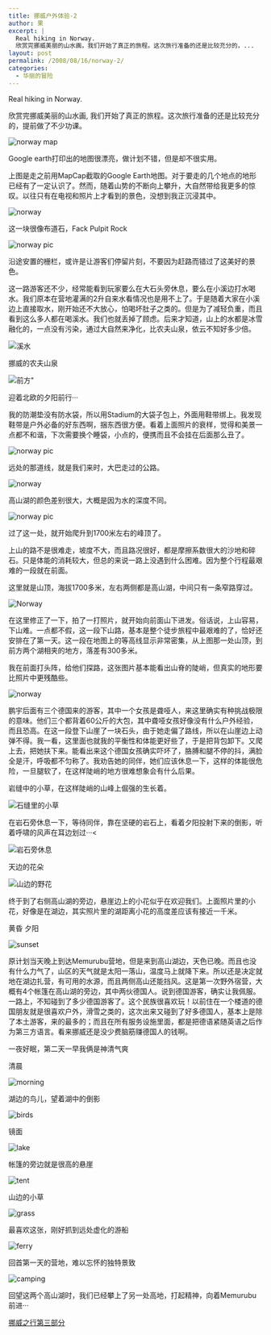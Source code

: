 ```yaml
---
title: 挪威户外体验-2
author: 果
excerpt: |
  Real hiking in Norway.
  欣赏完挪威美丽的山水画，我们开始了真正的旅程。这次旅行准备的还是比较充分的，...
layout: post
permalink: /2008/08/16/norway-2/
categories:
  - 华丽的冒险
---
```

Real hiking in Norway.

欣赏完挪威美丽的山水画, 我们开始了真正的旅程。这次旅行准备的还是比较充分的，提前做了不少功课。

![norway map](http://farm4.static.flickr.com/3252/2768126319_a0af975889.jpg)

Google earth打印出的地图很漂亮，做计划不错，但是却不很实用。

上图是走之前用MapCap截取的Google Earth地图。对于要走的几个地点的地形已经有了一定认识了。然而，随着山势的不断向上攀升，大自然带给我更多的惊叹。以往只有在电视和照片上才看到的景色，没想到我正沉浸其中。

![norway](http://farm4.static.flickr.com/3116/2759592316_b8667ca0b7.jpg)

这一块很像布道石，Fack Pulpit Rock

![norway pic](http://farm4.static.flickr.com/3272/2758752227_15f8a59637.jpg)

沿途安置的栅栏，或许是让游客们停留片刻，不要因为赶路而错过了这美好的景色。

这一路游客还不少，经常能看到玩家要么在大石头旁休息，要么在小溪边打水喝水。我们原本在营地灌满的2升自来水看情况也是用不上了。于是随着大家在小溪边上直接取水，刚开始还不大放心，怕喝坏肚子之类的。但是为了减轻负重，而且看到这么多人都在喝溪水。我们也就丢掉了顾虑。后来才知道，山上的水都是冰雪融化的，一点没有污染，通过大自然来净化，比农夫山泉，依云不知好多少倍。

![溪水](http://farm4.static.flickr.com/3063/2768162401_fd55961b2f.jpg) 

挪威的农夫山泉

![前方](http://farm4.static.flickr.com/3098/2769133344_f91f2168f4.jpg)"

迎着北欧的夕阳前行···

我的防潮垫没有防水袋，所以用Stadium的大袋子包上，外面用鞋带绑上。我发现鞋带是户外必备的好东西啊，捆东西很方便。看着上面照片的衰样，觉得和美景一点都不和谐，下次需要换个睡袋，小点的，便携而且不会挂在后面那么丑了。
  
![norway pic](http://farm4.static.flickr.com/3191/2759592472_47c72f6a82.jpg)

远处的那道线，就是我们来时，大巴走过的公路。

![norway](http://farm4.static.flickr.com/3220/2759592622_2c96fac7eb.jpg)

高山湖的颜色差别很大，大概是因为水的深度不同。

![norway pic](http://farm4.static.flickr.com/3132/2758751743_808e6775ba.jpg)
  
过了这一处，就开始爬升到1700米左右的峰顶了。

上山的路不是很难走，坡度不大，而且路况很好，都是摩擦系数很大的沙地和碎石。只是体能的消耗较大，但总的来说一路上没遇到什么困难。因为整个行程最艰难的一段就在前面。

这里就是山顶，海拔1700多米，左右两侧都是高山湖，中间只有一条窄路穿过。

![Norway](http://farm4.static.flickr.com/3134/2759592930_4152b2f8fb.jpg) 

在这里修正了一下，拍了一打照片，就开始向前面山下进发。俗话说，上山容易，下山难。一点都不假，这一段下山路，基本是整个徒步旅程中最艰难的了，恰好还安排在了第一天。这一段在地图上的等高线显示非常密集，从上图那一处山顶，到前方两个湖相夹的地方，落差有300多米。
   
我在前面打头阵，给他们探路，这张图片基本能看出山脊的陡峭，但真实的地形要比照片中更残酷些。

![norway](http://farm4.static.flickr.com/3119/2769207602_7787e48750.jpg)

鹏宇后面有三个德国来的游客，其中一个女孩是聋哑人，来这里确实有种挑战极限的意味。他们三个都背着60公斤的大包，其中聋哑女孩好像没有什么户外经验，而且恐高。在这一段登下山崖了一块石头，由于她走偏了路线，所以在山崖边上动弹不得。我一看，这里面也就我的平衡性和体能更好些了，于是把背包卸下。又爬上去，把她扶下来。能看出来这个德国女孩确实吓坏了，胳膊和腿不停的抖，满脸全是汗，呼吸都不匀称了。我劝告她的同伴，她们应该休息一下，这样的体能很危险，一旦腿软了，在这样陡峭的地方很难想象会有什么后果。

岩缝中的小草，在这样陡峭的山峰上倔强的生长着。

![石缝里的小草](http://farm4.static.flickr.com/3020/2769190732_fd9162f074.jpg)

在岩石旁休息一下，等待同伴，靠在坚硬的岩石上，看着夕阳投射下来的倒影，听着呼啸的风声在耳边划过···<

![岩石旁休息](http://farm4.static.flickr.com/3154/2769185450_ffb72000f9.jpg)

天边的花朵

![山边的野花](ttp://farm4.static.flickr.com/3101/2768408849_25921ca0c7.jpg) 

终于到了右侧高山湖的旁边，悬崖边上的小花似乎在欢迎我们。上面照片里的小花，好像是在湖边，其实照片里的湖距离小花的高度差应该有接近一千米。
    
黄昏 夕阳 

![sunset](http://farm4.static.flickr.com/3065/2768433051_07f2ea5bf7.jpg)

原计划当天晚上到达Memurubu营地，但是来到高山湖边，天色已晚。而且也没有什么力气了，山区的天气就是太阳一落山，温度马上就降下来。所以还是决定就地在湖边扎营，有可用的水源，而且两侧高山还能挡风。这是第一次野外宿营，大概有4个帐篷在高山湖的旁边，其中两伙德国人。说到德国游客，确实让我佩服。一路上，不知碰到了多少德国游客了。这个民族很喜欢玩！以前住在一个楼道的德国朋友就是很喜欢户外，滑雪之类的，这次出来又碰到了好多德国人，基本上是除了本土游客，来的最多的；而且在所有服务设施里面，都是把德语紧随英语之后作为第三方语言。看来挪威还是没少费脑筋赚德国人的钱啊。
    
一夜好眠，第二天一早我俩是神清气爽

清晨

![morning](http://farm4.static.flickr.com/3170/2768500731_07d42eeea5.jpg)

湖边的鸟儿，望着湖中的倒影

![birds](http://farm4.static.flickr.com/3097/2768494181_8663e88a31.jpg)

镜面

![lake](http://farm4.static.flickr.com/3137/2768513545_2b719a78f5.jpg)

帐篷的旁边就是很高的悬崖

![tent](http://farm4.static.flickr.com/3087/2768518387_5faeb92b25.jpg)

山边的小草

![grass](http://farm4.static.flickr.com/3266/2768514515_585c39d601.jpg)

最喜欢这张，刚好抓到远处虚化的游船

![ferry](http://farm4.static.flickr.com/3043/2769360794_1e779c0a0f.jpg)

回首第一天的营地，难以忘怀的独特景致

![camping](http://farm4.static.flickr.com/3081/2769360596_59889f783f.jpg)

回望这两个高山湖时，我们已经攀上了另一处高地，打起精神，向着Memurubu前进···
  
[挪威之行第三部分](http://www.eastfoto.com/?p=179)